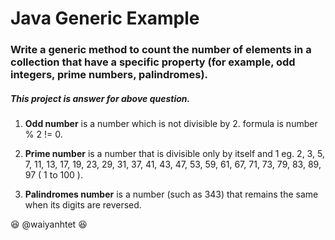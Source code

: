 # Java Generic Example


### Write a generic method to count the number of elements in a collection that have a specific property (for example, odd integers, prime numbers, palindromes).

##### This project is answer for above question.

  1. **Odd number** is a number which is not divisible by 2.
    formula is number % 2 != 0.
  
  2. **Prime number** is a number that is divisible only by itself and 1
  eg. 2, 3, 5, 7, 11, 13, 17, 19, 23, 29, 31, 37, 41, 43, 47, 53, 59, 61, 67, 71, 73, 79, 83, 89, 97 ( 1 to 100 ).
  
  3. **Palindromes number** is a number (such as 343) that remains the same when its digits are reversed.




:laughing:  @waiyanhtet :laughing:

